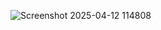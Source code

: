![Screenshot 2025-04-12 114808](https://github.com/user-attachments/assets/ac4855fc-ae5c-429d-a916-a28ae15cc49b)
